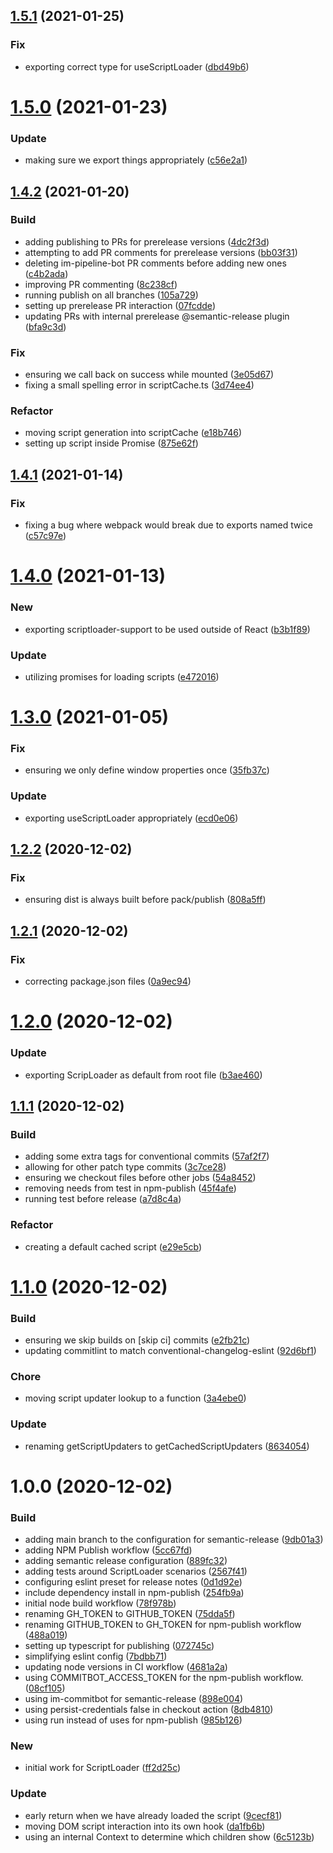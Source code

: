## [1.5.1](https://github.com/WTW-IM/scriptloader-component/compare/v1.5.0...v1.5.1) (2021-01-25)


### Fix

* exporting correct type for useScriptLoader ([dbd49b6](https://github.com/WTW-IM/scriptloader-component/commit/dbd49b696105d6954b46bb39c63dff2ca6dc7d1b))

# [1.5.0](https://github.com/WTW-IM/scriptloader-component/compare/v1.4.2...v1.5.0) (2021-01-23)


### Update

* making sure we export things appropriately ([c56e2a1](https://github.com/WTW-IM/scriptloader-component/commit/c56e2a11c3e799e887f7cce9bb37e9d6526331ec))

## [1.4.2](https://github.com/WTW-IM/scriptloader-component/compare/v1.4.1...v1.4.2) (2021-01-20)


### Build

* adding publishing to PRs for prerelease versions ([4dc2f3d](https://github.com/WTW-IM/scriptloader-component/commit/4dc2f3d175c617530417e6effd189469c2de6a16))
* attempting to add PR comments for prerelease versions ([bb03f31](https://github.com/WTW-IM/scriptloader-component/commit/bb03f311c297f153e4e9b9c094fc82e272f468ba))
* deleting im-pipeline-bot PR comments before adding new ones ([c4b2ada](https://github.com/WTW-IM/scriptloader-component/commit/c4b2ada5736689d035cd6ad9da9b19b6d91b1ad9))
* improving PR commenting ([8c238cf](https://github.com/WTW-IM/scriptloader-component/commit/8c238cfe1601b7dfa78c31f706ac8d66c8a7d24c))
* running publish on all branches ([105a729](https://github.com/WTW-IM/scriptloader-component/commit/105a729fcb0afef98058436afc676620edf1166f))
* setting up prerelease PR interaction ([07fcdde](https://github.com/WTW-IM/scriptloader-component/commit/07fcdde43a4c101255670ef856af63ab69e96b20))
* updating PRs with internal prerelease @semantic-release plugin ([bfa9c3d](https://github.com/WTW-IM/scriptloader-component/commit/bfa9c3dd73a76b6f6bedec85f6d445f56bc6348d))

### Fix

* ensuring we call back on success while mounted ([3e05d67](https://github.com/WTW-IM/scriptloader-component/commit/3e05d67d0df24aff74422b743c0eb98df82efdd8))
* fixing a small spelling error in scriptCache.ts ([3d74ee4](https://github.com/WTW-IM/scriptloader-component/commit/3d74ee49146219efcc094620a9f8c1966d24c757))

### Refactor

* moving script generation into scriptCache ([e18b746](https://github.com/WTW-IM/scriptloader-component/commit/e18b746219a1688f6600eb1d707927f73a5904f7))
* setting up script inside Promise ([875e62f](https://github.com/WTW-IM/scriptloader-component/commit/875e62f4fbda026c4ac6119b6937f700c9ecf0c3))

## [1.4.1](https://github.com/WTW-IM/scriptloader-component/compare/v1.4.0...v1.4.1) (2021-01-14)


### Fix

* fixing a bug where webpack would break due to exports named twice ([c57c97e](https://github.com/WTW-IM/scriptloader-component/commit/c57c97e30d19694a5704385759511e72d76ca787))

# [1.4.0](https://github.com/WTW-IM/scriptloader-component/compare/v1.3.0...v1.4.0) (2021-01-13)


### New

* exporting scriptloader-support to be used outside of React ([b3b1f89](https://github.com/WTW-IM/scriptloader-component/commit/b3b1f89fd9aec7cbca14209f6fddee176a2ef3c5))

### Update

* utilizing promises for loading scripts ([e472016](https://github.com/WTW-IM/scriptloader-component/commit/e4720169ea711f2feb3b5d1d6bb282a7218f5bcf))

# [1.3.0](https://github.com/WTW-IM/scriptloader-component/compare/v1.2.2...v1.3.0) (2021-01-05)


### Fix

* ensuring we only define window properties once ([35fb37c](https://github.com/WTW-IM/scriptloader-component/commit/35fb37ce7a77654bb8473b629a9927aa699918fc))

### Update

* exporting useScriptLoader appropriately ([ecd0e06](https://github.com/WTW-IM/scriptloader-component/commit/ecd0e06df547f0a18700e14e828dc4e0062abbed))

## [1.2.2](https://github.com/WTW-IM/scriptloader-component/compare/v1.2.1...v1.2.2) (2020-12-02)


### Fix

* ensuring dist is always built before pack/publish ([808a5ff](https://github.com/WTW-IM/scriptloader-component/commit/808a5ff0cc4cdfdddf0ed1e570ebab9c4b6b06d3))

## [1.2.1](https://github.com/WTW-IM/scriptloader-component/compare/v1.2.0...v1.2.1) (2020-12-02)


### Fix

* correcting package.json files ([0a9ec94](https://github.com/WTW-IM/scriptloader-component/commit/0a9ec94b3623bf80a2c9b4e0a754e425fcb2e6ea))

# [1.2.0](https://github.com/WTW-IM/scriptloader-component/compare/v1.1.1...v1.2.0) (2020-12-02)


### Update

* exporting ScripLoader as default from root file ([b3ae460](https://github.com/WTW-IM/scriptloader-component/commit/b3ae460a066f64f89c5de7a0f0cc893a3134d7a5))

## [1.1.1](https://github.com/WTW-IM/scriptloader-component/compare/v1.1.0...v1.1.1) (2020-12-02)


### Build

* adding some extra tags for conventional commits ([57af2f7](https://github.com/WTW-IM/scriptloader-component/commit/57af2f72ab1f64df1da1937019f219c6c6e00372))
* allowing for other patch type commits ([3c7ce28](https://github.com/WTW-IM/scriptloader-component/commit/3c7ce285ccc4fd4bb33a28c57666cb57d9f57ad9))
* ensuring we checkout files before other jobs ([54a8452](https://github.com/WTW-IM/scriptloader-component/commit/54a8452c7e650bc77c0b68b8e3e8f903a9273350))
* removing needs from test in npm-publish ([45f4afe](https://github.com/WTW-IM/scriptloader-component/commit/45f4afe446cde7f87f6b38a231a42f2490f0bdf8))
* running test before release ([a7d8c4a](https://github.com/WTW-IM/scriptloader-component/commit/a7d8c4a3a032e31b11b8ba37784e9d8c7eab6652))

### Refactor

* creating a default cached script ([e29e5cb](https://github.com/WTW-IM/scriptloader-component/commit/e29e5cbaee8f61333e7806824f7c5af76bf16705))

# [1.1.0](https://github.com/WTW-IM/scriptloader-component/compare/v1.0.0...v1.1.0) (2020-12-02)


### Build

* ensuring we skip builds on [skip ci] commits ([e2fb21c](https://github.com/WTW-IM/scriptloader-component/commit/e2fb21c9734b697fd38b1079c15a897456b26149))
* updating commitlint to match conventional-changelog-eslint ([92d6bf1](https://github.com/WTW-IM/scriptloader-component/commit/92d6bf108ffe02380a974dc6a0749b9fed06ca55))

### Chore

* moving script updater lookup to a function ([3a4ebe0](https://github.com/WTW-IM/scriptloader-component/commit/3a4ebe02f05560e32bbdc1c44cba450687836312))

### Update

* renaming getScriptUpdaters to getCachedScriptUpdaters ([8634054](https://github.com/WTW-IM/scriptloader-component/commit/86340541a4624394359fae46dd69a7a390dec7b5))

# 1.0.0 (2020-12-02)


### Build

* adding main branch to the configuration for semantic-release ([9db01a3](https://github.com/WTW-IM/scriptloader-component/commit/9db01a34a8c200d8030880a49c258b9ae7f66438))
* adding NPM Publish workflow ([5cc67fd](https://github.com/WTW-IM/scriptloader-component/commit/5cc67fd08084074ac4c44b499a74320cc0b90e2f))
* adding semantic release configuration ([889fc32](https://github.com/WTW-IM/scriptloader-component/commit/889fc322246d111c0cc487ccba2412d1365d5b0b))
* adding tests around ScriptLoader scenarios ([2567f41](https://github.com/WTW-IM/scriptloader-component/commit/2567f41370dc1f0fb66800584a2df5e537c03df3))
* configuring eslint preset for release notes ([0d1d92e](https://github.com/WTW-IM/scriptloader-component/commit/0d1d92e7c6112d1e9912796704e9c966c04e17bf))
* include dependency install in npm-publish ([254fb9a](https://github.com/WTW-IM/scriptloader-component/commit/254fb9a2c2a9d241875e0d635563dfb08aaf8d06))
* initial node build workflow ([78f978b](https://github.com/WTW-IM/scriptloader-component/commit/78f978b976443bc80896182f23949417ec4f054b))
* renaming GH_TOKEN to GITHUB_TOKEN ([75dda5f](https://github.com/WTW-IM/scriptloader-component/commit/75dda5fd4e4a893773ec1fd8d4f93df4b02e7a95))
* renaming GITHUB_TOKEN to GH_TOKEN for npm-publish workflow ([488a019](https://github.com/WTW-IM/scriptloader-component/commit/488a019e324f505669bdc9c7dbea7004dc642885))
* setting up typescript for publishing ([072745c](https://github.com/WTW-IM/scriptloader-component/commit/072745c9a94032d84b532c461c31a19b5d52a288))
* simplifying eslint config ([7bdbb71](https://github.com/WTW-IM/scriptloader-component/commit/7bdbb7177fbf0bd679fa7c2eae7762e82ef34f7f))
* updating node versions in CI workflow ([4681a2a](https://github.com/WTW-IM/scriptloader-component/commit/4681a2a10fb35e9d0976e322d95416608d375cff))
* using COMMITBOT_ACCESS_TOKEN for the npm-publish workflow. ([08cf105](https://github.com/WTW-IM/scriptloader-component/commit/08cf105935185f6ee51316bf479f9006924a7fae))
* using im-commitbot for semantic-release ([898e004](https://github.com/WTW-IM/scriptloader-component/commit/898e004e96b523881362ee8f1b24e34f8ff1678d))
* using persist-credentials false in checkout action ([8db4810](https://github.com/WTW-IM/scriptloader-component/commit/8db481086235f3fe74bc2b1efd7aa6e0ef6f7f64))
* using run instead of uses for npm-publish ([985b126](https://github.com/WTW-IM/scriptloader-component/commit/985b1262be7682126feef339df9baaa1ac988c51))

### New

* initial work for ScriptLoader ([ff2d25c](https://github.com/WTW-IM/scriptloader-component/commit/ff2d25c28ea0993a86943b56511f0e505f496454))

### Update

* early return when we have already loaded the script ([9cecf81](https://github.com/WTW-IM/scriptloader-component/commit/9cecf810bf49cd086515719685557fdc1977878d))
* moving DOM script interaction into its own hook ([da1fb6b](https://github.com/WTW-IM/scriptloader-component/commit/da1fb6b23baabd875faac1fab11c04ebfb6f561f))
* using an internal Context to determine which children show ([6c5123b](https://github.com/WTW-IM/scriptloader-component/commit/6c5123b1671a6d7265b04e800b6941e1594ed860))

